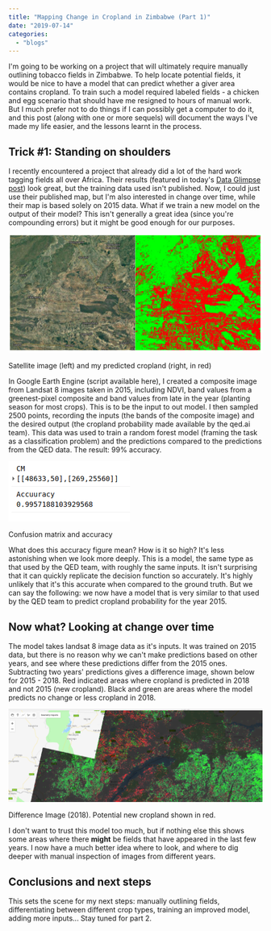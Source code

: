```yaml
---
title: "Mapping Change in Cropland in Zimbabwe (Part 1)"
date: "2019-07-14"
categories: 
  - "blogs"
---
```


I'm going to be working on a project that will ultimately require manually outlining tobacco fields in Zimbabwe. To help locate potential fields, it would be nice to have a model that can predict whether a giver area contains cropland. To train such a model required labeled fields - a chicken and egg scenario that should have me resigned to hours of manual work. But I much prefer not to do things if I can possibly get a computer to do it, and this post (along with one or more sequels) will document the ways I've made my life easier, and the lessons learnt in the process.

## Trick #1: Standing on shoulders

I recently encountered a project that already did a lot of the hard work tagging fields all over Africa. Their results (featured in today's [Data Glimpse post](https://datasciencecastnet.home.blog/2019/07/13/data-glimpse-cropland-and-settlement-maps-from-qed-ai/)) look great, but the training data used isn't published. Now, I could just use their published map, but I'm also interested in change over time, while their map is based solely on 2015 data. What if we train a new model on the output of their model? This isn't generally a great idea (since you're compounding errors) but it might be good enough for our purposes.

![](images/pred_vs_crop.jpeg)

Satellite image (left) and my predicted cropland (right, in red)

In Google Earth Engine (script available here), I created a composite image from Landsat 8 images taken in 2015, including NDVI, band values from a greenest-pixel composite and band values from late in the year (planting season for most crops). This is to be the input to out model. I then sampled 2500 points, recording the inputs (the bands of the composite image) and the desired output (the cropland probability made available by the qed.ai team). This data was used to train a random forest model (framing the task as a classification problem) and the predictions compared to the predictions from the QED data. The result: 99% accuracy.

![](images/screenshot-from-2019-07-13-08-35-11-1.png)

Confusion matrix and accuracy

What does this accuracy figure mean? How is it so high? It's less astonishing when we look more deeply. This is a model, the same type as that used by the QED team, with roughly the same inputs. It isn't surprising that it can quickly replicate the decision function so accurately. It's highly unlikely that it's this accurate when compared to the ground truth. But we can say the following: we now have a model that is very similar to that used by the QED team to predict cropland probability for the year 2015.

## Now what? Looking at change over time

The model takes landsat 8 image data as it's inputs. It was trained on 2015 data, but there is no reason why we can't make predictions based on other years, and see where these predictions differ from the 2015 ones. Subtracting two years' predictions gives a difference image, shown below for 2015 - 2018. Red indicated areas where cropland is predicted in 2018 and not 2015 (new cropland). Black and green are areas where the model predicts no change or less cropland in 2018.

![](images/screenshot-from-2019-07-13-08-21-44-2.png)

Difference Image (2018). Potential new cropland shown in red.

I don't want to trust this model too much, but if nothing else this shows some areas where there **might** be fields that have appeared in the last few years. I now have a much better idea where to look, and where to dig deeper with manual inspection of images from different years.

## Conclusions and next steps

This sets the scene for my next steps: manually outlining fields, differentiating between different crop types, training an improved model, adding more inputs... Stay tuned for part 2.
